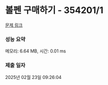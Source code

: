 # 볼펜 구매하기 - 354201/1 

[문제 링크](https://level.goorm.io/exam/354201/%EB%B3%BC%ED%8E%9C-%EA%B5%AC%EB%A7%A4%ED%95%98%EA%B8%B0/quiz/1) 

### 성능 요약

메모리: 6.64 MB, 시간: 0.01 ms

### 제출 일자

2025년 02월 23일 09:26:04

